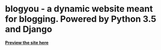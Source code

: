 # blogyou - a dynamic website meant for blogging. Powered by Python 3.5 and Django 

<a href="http://blogyou.pythonanywhere.com/blog"><strong>Preview the site here</strong></a>
